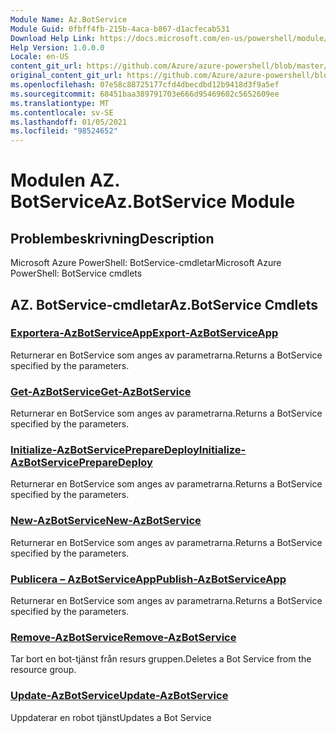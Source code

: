 ```yaml
---
Module Name: Az.BotService
Module Guid: 0fbff4fb-215b-4aca-b867-d1acfecab531
Download Help Link: https://docs.microsoft.com/en-us/powershell/module/az.botservice
Help Version: 1.0.0.0
Locale: en-US
content_git_url: https://github.com/Azure/azure-powershell/blob/master/src/BotService/help/Az.BotService.md
original_content_git_url: https://github.com/Azure/azure-powershell/blob/master/src/BotService/help/Az.BotService.md
ms.openlocfilehash: 07e58c88725177cfd4dbecdbd12b9418d3f9a5ef
ms.sourcegitcommit: 68451baa389791703e666d95469602c5652609ee
ms.translationtype: MT
ms.contentlocale: sv-SE
ms.lasthandoff: 01/05/2021
ms.locfileid: "98524652"
---
```

# <span data-ttu-id="cd3f6-101">Modulen AZ. BotService</span><span class="sxs-lookup"><span data-stu-id="cd3f6-101">Az.BotService Module</span></span>
## <span data-ttu-id="cd3f6-102">Problembeskrivning</span><span class="sxs-lookup"><span data-stu-id="cd3f6-102">Description</span></span>
<span data-ttu-id="cd3f6-103">Microsoft Azure PowerShell: BotService-cmdletar</span><span class="sxs-lookup"><span data-stu-id="cd3f6-103">Microsoft Azure PowerShell: BotService cmdlets</span></span>

## <span data-ttu-id="cd3f6-104">AZ. BotService-cmdletar</span><span class="sxs-lookup"><span data-stu-id="cd3f6-104">Az.BotService Cmdlets</span></span>
### [<span data-ttu-id="cd3f6-105">Exportera-AzBotServiceApp</span><span class="sxs-lookup"><span data-stu-id="cd3f6-105">Export-AzBotServiceApp</span></span>](Export-AzBotServiceApp.md)
<span data-ttu-id="cd3f6-106">Returnerar en BotService som anges av parametrarna.</span><span class="sxs-lookup"><span data-stu-id="cd3f6-106">Returns a BotService specified by the parameters.</span></span>

### [<span data-ttu-id="cd3f6-107">Get-AzBotService</span><span class="sxs-lookup"><span data-stu-id="cd3f6-107">Get-AzBotService</span></span>](Get-AzBotService.md)
<span data-ttu-id="cd3f6-108">Returnerar en BotService som anges av parametrarna.</span><span class="sxs-lookup"><span data-stu-id="cd3f6-108">Returns a BotService specified by the parameters.</span></span>

### [<span data-ttu-id="cd3f6-109">Initialize-AzBotServicePrepareDeploy</span><span class="sxs-lookup"><span data-stu-id="cd3f6-109">Initialize-AzBotServicePrepareDeploy</span></span>](Initialize-AzBotServicePrepareDeploy.md)
<span data-ttu-id="cd3f6-110">Returnerar en BotService som anges av parametrarna.</span><span class="sxs-lookup"><span data-stu-id="cd3f6-110">Returns a BotService specified by the parameters.</span></span>

### [<span data-ttu-id="cd3f6-111">New-AzBotService</span><span class="sxs-lookup"><span data-stu-id="cd3f6-111">New-AzBotService</span></span>](New-AzBotService.md)
<span data-ttu-id="cd3f6-112">Returnerar en BotService som anges av parametrarna.</span><span class="sxs-lookup"><span data-stu-id="cd3f6-112">Returns a BotService specified by the parameters.</span></span>

### [<span data-ttu-id="cd3f6-113">Publicera – AzBotServiceApp</span><span class="sxs-lookup"><span data-stu-id="cd3f6-113">Publish-AzBotServiceApp</span></span>](Publish-AzBotServiceApp.md)
<span data-ttu-id="cd3f6-114">Returnerar en BotService som anges av parametrarna.</span><span class="sxs-lookup"><span data-stu-id="cd3f6-114">Returns a BotService specified by the parameters.</span></span>

### [<span data-ttu-id="cd3f6-115">Remove-AzBotService</span><span class="sxs-lookup"><span data-stu-id="cd3f6-115">Remove-AzBotService</span></span>](Remove-AzBotService.md)
<span data-ttu-id="cd3f6-116">Tar bort en bot-tjänst från resurs gruppen.</span><span class="sxs-lookup"><span data-stu-id="cd3f6-116">Deletes a Bot Service from the resource group.</span></span>

### [<span data-ttu-id="cd3f6-117">Update-AzBotService</span><span class="sxs-lookup"><span data-stu-id="cd3f6-117">Update-AzBotService</span></span>](Update-AzBotService.md)
<span data-ttu-id="cd3f6-118">Uppdaterar en robot tjänst</span><span class="sxs-lookup"><span data-stu-id="cd3f6-118">Updates a Bot Service</span></span>

